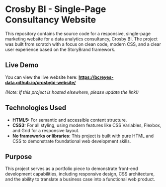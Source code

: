 # Crosby BI - Single-Page Consultancy Website

This repository contains the source code for a responsive, single-page marketing website for a data analytics consultancy, Crosby BI. The project was built from scratch with a focus on clean code, modern CSS, and a clear user experience based on the StoryBrand framework.

## Live Demo

You can view the live website here: **https://bcreyes-data.github.io/crosbybi-website/**

*(Note: If this project is hosted elsewhere, please update the link!)*

## Technologies Used

*   **HTML5:** For semantic and accessible content structure.
*   **CSS3:** For all styling, using modern features like CSS Variables, Flexbox, and Grid for a responsive layout.
*   **No frameworks or libraries:** This project is built with pure HTML and CSS to demonstrate foundational web development skills.

## Purpose

This project serves as a portfolio piece to demonstrate front-end development capabilities, including responsive design, CSS architecture, and the ability to translate a business case into a functional web product.
